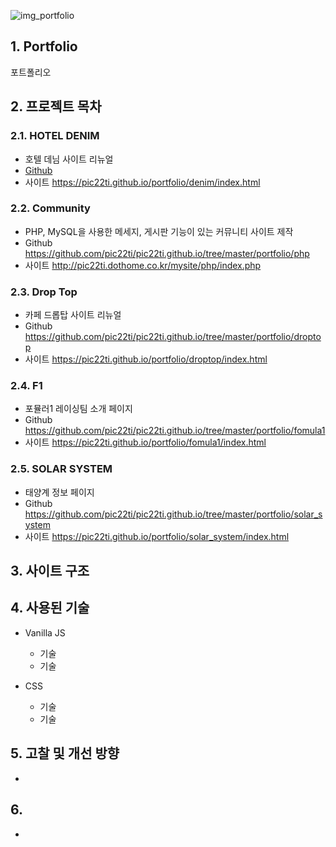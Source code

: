 ![img_portfolio](/img.png)

## 1. Portfolio
포트폴리오

## 2. 프로젝트 목차
### 2.1. HOTEL DENIM 
  * 호텔 데님 사이트 리뉴얼
  * [Github](https://github.com/pic22ti/pic22ti.github.io/tree/master/portfolio/denim)
  * 사이트 <https://pic22ti.github.io/portfolio/denim/index.html>
  
### 2.2. Community
  * PHP, MySQL을 사용한 메세지, 게시판 기능이 있는 커뮤니티 사이트 제작
  * Github <https://github.com/pic22ti/pic22ti.github.io/tree/master/portfolio/php>
  * 사이트 <http://pic22ti.dothome.co.kr/mysite/php/index.php>
  
### 2.3. Drop Top
  * 카페 드롭탑 사이트 리뉴얼
  * Github <https://github.com/pic22ti/pic22ti.github.io/tree/master/portfolio/droptop>
  * 사이트 <https://pic22ti.github.io/portfolio/droptop/index.html>

### 2.4. F1
  * 포뮬러1 레이싱팀 소개 페이지
  * Github <https://github.com/pic22ti/pic22ti.github.io/tree/master/portfolio/fomula1>
  * 사이트 <https://pic22ti.github.io/portfolio/fomula1/index.html>

### 2.5. SOLAR SYSTEM
  * 태양계 정보 페이지
  * Github <https://github.com/pic22ti/pic22ti.github.io/tree/master/portfolio/solar_system>
  * 사이트 <https://pic22ti.github.io/portfolio/solar_system/index.html>

## 3. 사이트 구조

## 4. 사용된 기술
* Vanilla JS
  - 기술
  - 기술

* CSS
  - 기술
  - 기술

## 5. 고찰 및 개선 방향
* 

## 6. 
* 
